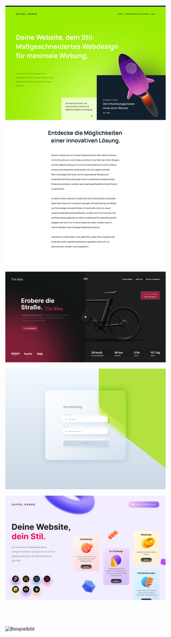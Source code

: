 ![Beispielbild](https://github.com/daniel-pixit/portfolio/blob/main/gitfolio_1.png)
<br><br>
![Beispielbild](https://github.com/daniel-pixit/portfolio/blob/main/shop1.png)
<br><br>
![Beispielbild](https://github.com/daniel-pixit/portfolio/blob/main/login.png)
<br><br>
![Beispielbild](https://github.com/daniel-pixit/portfolio/blob/main/portfolio2.png)
<br><br>
<!-- ![Beispielbild](https://github.com/daniel-pixit/portfolio/blob/main/Fitness-1.png)-->
<br><br>

![Beispielbild](https://www.figma.com/proto/N3KtRbQuCNqmM0ILA104uW/Menu-Animation?type=design&node-id=107-31&t=FCd9ZMj1gH8wJLVu-0&scaling=min-zoom&page-id=107%3A29)

